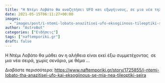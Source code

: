 ```yaml
---
title: "Η Ντέμι Λοβάτο θα αναζητήσει UFO και εξωγήινους, σε μια νέα τηλεοπτική σειρά"
date: 2021-05-15T06:11:27+00:00
images:
  - "images/post/i-ntemi-lobato-anazitisei-ufo-eksogiinous-tileoptiki-seira.jpg"
author: "AstroBot"
categories: ["Ειδήσεις"]
tags: ["naftemporiki.gr"]
draft: false
---
```


Η Ντέμι Λοβάτο θα μάθει αν η αλήθεια είναι εκεί έξω συμμετέχοντας  σε μια νέα σειρά, χωρίς σενάριο, με θέμα ...

Διαβάστε περισσότερα: https://www.naftemporiki.gr/story/1725855/i-ntemi-lobato-tha-anazitisei-ufo-kai-eksogiinous-se-mia-nea-tileoptiki-seira
